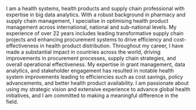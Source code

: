 I am a health systems, health products and supply chain professional with expertise in big data analytics. With a robust background in pharmacy and supply chain management, I specialise in optimising health product management across international, national and sub-national levels.  My experience of over 22 years includes leading transformative supply chain projects and enhancing procurement systems to drive efficiency and cost-effectiveness in health product distribution.
Throughout my career, I have made a substantial impact in countries across the world, driving improvements in procurement processes, supply chain strategies, and overall operational effectiveness. My expertise in grant management, data analytics, and stakeholder engagement has resulted in notable health system improvements leading to efficiencies such as cost savings, policy advancements, and better health product availability. I am passionate about using my strategic vision and extensive experience to advance global health initiatives, and I am committed to making a meaningful difference in the field.
